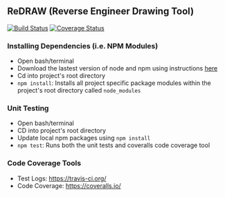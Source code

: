 ## ReDRAW (Reverse Engineer Drawing Tool)

[![Build Status](https://travis-ci.org/RedrawTeam/redraw.svg?branch=master)](https://travis-ci.org/RedrawTeam/redraw)
[![Coverage Status](https://coveralls.io/repos/github/RedrawTeam/redraw/badge.svg?branch=master)](https://coveralls.io/github/RedrawTeam/redraw?branch=master)

### Installing Dependencies (i.e. NPM Modules)
 - Open bash/terminal
 - Download the lastest version of node and npm using instructions [here](https://docs.npmjs.com/getting-started/installing-node)
 - Cd into project's root directory
 - `npm install`: Installs all project specific package modules within the project's root directory called `node_modules`

### Unit Testing
 - Open bash/terminal
 - CD into project's root directory
 - Update local npm packages using `npm install`
 - `npm test`: Runs both the unit tests and coveralls code coverage tool

### Code Coverage Tools
 - Test Logs: https://travis-ci.org/
 - Code Coverage: https://coveralls.io/
